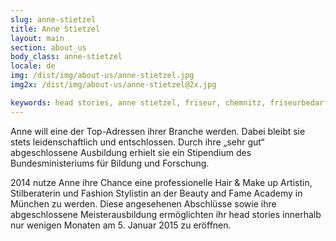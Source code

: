 ```yaml
---
slug: anne-stietzel
title: Anne Stietzel
layout: main
section: about_us
body_class: anne-stietzel
locale: de
img: /dist/img/about-us/anne-stietzel.jpg
img2x: /dist/img/about-us/anne-stietzel@2x.jpg

keywords: head stories, anne stietzel, friseur, chemnitz, friseurbedarf, beratung, erfolg, persönlichkeit, beauty and fame academy, münchen
---
```

Anne will eine der Top-Adressen ihrer Branche werden. Dabei bleibt sie stets leidenschaftlich und entschlossen. Durch ihre „sehr gut“ abgeschlossene Ausbildung erhielt sie ein Stipendium des Bundesministeriums für Bildung und Forschung.


2014 nutze Anne ihre Chance eine professionelle Hair & Make up Artistin, Stilberaterin und Fashion Stylistin an der Beauty and Fame Academy in München zu werden. Diese angesehenen Abschlüsse sowie ihre abgeschlossene Meisterausbildung ermöglichten ihr head stories innerhalb nur wenigen Monaten am 5. Januar 2015 zu eröffnen.
